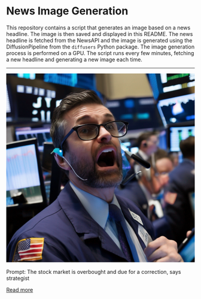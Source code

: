 # News Image Generation
This repository contains a script that generates an image based on a news headline. The image is then saved and displayed in this README.
The news headline is fetched from the NewsAPI and the image is generated using the DiffusionPipeline from the `diffusers` Python package. The image generation process is performed on a GPU.
The script runs every few minutes, fetching a new headline and generating a new image each time.

---

![Generated Image](image.png)

Prompt: The stock market is overbought and due for a correction, says strategist

[Read more](https://finance.yahoo.com/news/the-stock-market-is-overbought-and-due-for-a-correction-says-strategist-150040897.html)